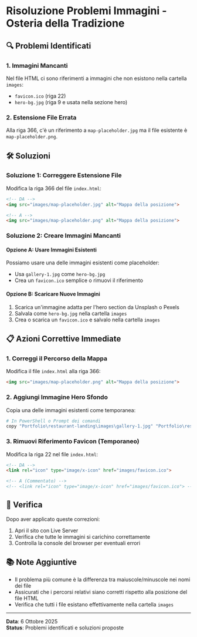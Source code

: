 # Risoluzione Problemi Immagini - Osteria della Tradizione

## 🔍 Problemi Identificati

### 1. Immagini Mancanti
Nel file HTML ci sono riferimenti a immagini che non esistono nella cartella `images`:
- `favicon.ico` (riga 22)
- `hero-bg.jpg` (riga 9 e usata nella sezione hero)

### 2. Estensione File Errata
Alla riga 366, c'è un riferimento a `map-placeholder.jpg` ma il file esistente è `map-placeholder.png`.

## 🛠️ Soluzioni

### Soluzione 1: Correggere Estensione File
Modifica la riga 366 del file `index.html`:
```html
<!-- DA -->
<img src="images/map-placeholder.jpg" alt="Mappa della posizione">

<!-- A -->
<img src="images/map-placeholder.png" alt="Mappa della posizione">
```

### Soluzione 2: Creare Immagini Mancanti

#### Opzione A: Usare Immagini Esistenti
Possiamo usare una delle immagini esistenti come placeholder:
- Usa `gallery-1.jpg` come `hero-bg.jpg`
- Crea un `favicon.ico` semplice o rimuovi il riferimento

#### Opzione B: Scaricare Nuove Immagini
1. Scarica un'immagine adatta per l'hero section da Unsplash o Pexels
2. Salvala come `hero-bg.jpg` nella cartella `images`
3. Crea o scarica un `favicon.ico` e salvalo nella cartella `images`

## 📋 Azioni Correttive Immediate

### 1. Correggi il Percorso della Mappa
Modifica il file `index.html` alla riga 366:
```html
<img src="images/map-placeholder.png" alt="Mappa della posizione">
```

### 2. Aggiungi Immagine Hero Sfondo
Copia una delle immagini esistenti come temporanea:
```bash
# In PowerShell o Prompt dei comandi
copy "Portfolio\restaurant-landing\images\gallery-1.jpg" "Portfolio\restaurant-landing\images\hero-bg.jpg"
```

### 3. Rimuovi Riferimento Favicon (Temporaneo)
Modifica la riga 22 nel file `index.html`:
```html
<!-- DA -->
<link rel="icon" type="image/x-icon" href="images/favicon.ico">

<!-- A (Commentato) -->
<!-- <link rel="icon" type="image/x-icon" href="images/favicon.ico"> -->
```

## 🎯 Verifica

Dopo aver applicato queste correzioni:
1. Apri il sito con Live Server
2. Verifica che tutte le immagini si carichino correttamente
3. Controlla la console del browser per eventuali errori

## 📚 Note Aggiuntive

- Il problema più comune è la differenza tra maiuscole/minuscole nei nomi dei file
- Assicurati che i percorsi relativi siano corretti rispetto alla posizione del file HTML
- Verifica che tutti i file esistano effettivamente nella cartella `images`

---

**Data**: 6 Ottobre 2025  
**Status**: Problemi identificati e soluzioni proposte